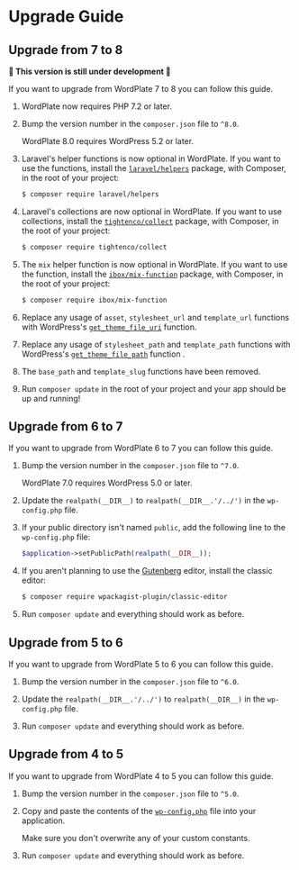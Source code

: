 # Upgrade Guide

## Upgrade from 7 to 8

**🚧 This version is still under development 🚧**

If you want to upgrade from WordPlate 7 to 8 you can follow this guide.

1. WordPlate now requires PHP 7.2 or later.

1. Bump the version number in the `composer.json` file to `^8.0`.

   <Note>

   WordPlate 8.0 requires WordPress 5.2 or later.

   </Note>

1. Laravel's helper functions is now optional in WordPlate. If you want to use the functions, install the [`laravel/helpers`](https://github.com/laravel/helpers#readme) package, with Composer, in the root of your project:

   ```sh
   $ composer require laravel/helpers
   ```

1. Laravel's collections are now optional in WordPlate. If you want to use collections, install the [`tightenco/collect`](https://github.com/tightenco/collect#readme) package, with Composer, in the root of your project:

   ```sh
   $ composer require tightenco/collect
   ```

1. The `mix` helper function is now optional in WordPlate. If you want to use the function, install the [`ibox/mix-function`](https://github.com/juanem1/mix-function#readme) package, with Composer, in the root of your project:

   ```sh
   $ composer require ibox/mix-function
   ```

1. Replace any usage of `asset`, `stylesheet_url` and `template_url` functions with WordPress's [`get_theme_file_uri`](https://developer.wordpress.org/reference/functions/get_theme_file_uri/) function.

1. Replace any usage of `stylesheet_path` and `template_path` functions with WordPress's [`get_theme_file_path`](https://developer.wordpress.org/reference/functions/get_theme_file_path/) function .

1. The `base_path` and `template_slug` functions have been removed.

1. Run `composer update` in the root of your project and your app should be up and running!

## Upgrade from 6 to 7

If you want to upgrade from WordPlate 6 to 7 you can follow this guide.

1. Bump the version number in the `composer.json` file to `^7.0`.

   <Note>

   WordPlate 7.0 requires WordPress 5.0 or later.

   </Note>

1. Update the `realpath(__DIR__)` to `realpath(__DIR__.'/../')` in the `wp-config.php` file.

1. If your public directory isn't named `public`, add the following line to the `wp-config.php` file:

   ```php
   $application->setPublicPath(realpath(__DIR__));
   ```

1. If you aren't planning to use the [Gutenberg](https://wordpress.org/gutenberg/) editor, install the classic editor:

   ```sh
   $ composer require wpackagist-plugin/classic-editor
   ```

1. Run `composer update` and everything should work as before.

## Upgrade from 5 to 6

If you want to upgrade from WordPlate 5 to 6 you can follow this guide.

1. Bump the version number in the `composer.json` file to `^6.0`.

1. Update the `realpath(__DIR__.'/../')` to `realpath(__DIR__)` in the `wp-config.php` file.

1. Run `composer update` and everything should work as before.

## Upgrade from 4 to 5

If you want to upgrade from WordPlate 4 to 5 you can follow this guide.

1. Bump the version number in the `composer.json` file to `^5.0`.

1. Copy and paste the contents of the [`wp-config.php`](public/wp-config.php) file into your application.

   <Note>

   Make sure you don't overwrite any of your custom constants.

   </Note>

1. Run `composer update` and everything should work as before.
